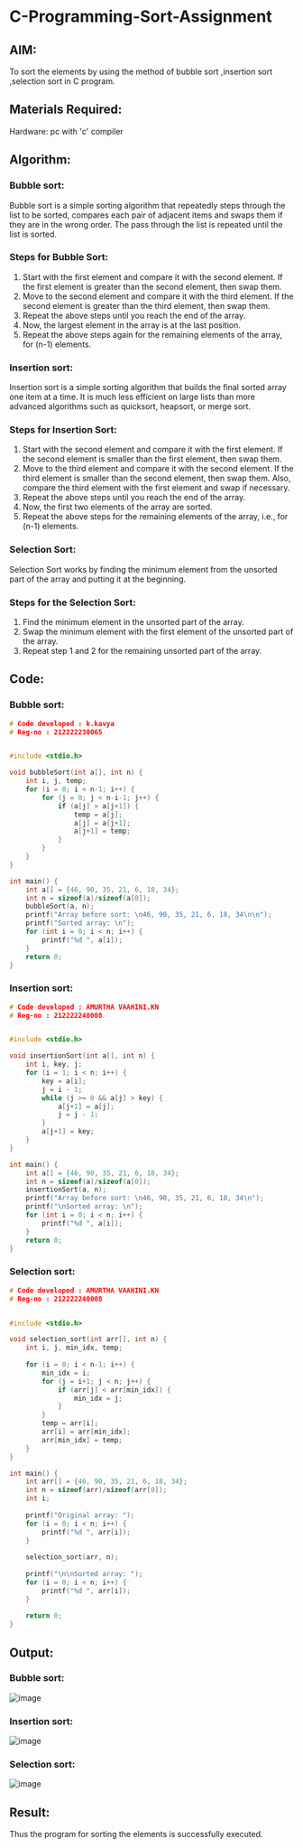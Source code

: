 # C-Programming-Sort-Assignment
## AIM:
To sort the elements by using the method of bubble sort ,insertion sort ,selection sort in C program.
## Materials Required:
Hardware: pc with 'c' compiler

## Algorithm:
### Bubble sort:
Bubble sort is a simple sorting algorithm that repeatedly steps through the list to be sorted, compares each pair of adjacent items and swaps them if they are in the wrong order. The pass through the list is repeated until the list is sorted.
### Steps for Bubble Sort:

1) Start with the first element and compare it with the second element. If the first element is greater than the second element, then swap them.
2) Move to the second element and compare it with the third element. If the second element is greater than the third element, then swap them.
3) Repeat the above steps until you reach the end of the array.
4) Now, the largest element in the array is at the last position.
5) Repeat the above steps again for the remaining elements of the array, for (n-1) elements.
### Insertion sort:
Insertion sort is a simple sorting algorithm that builds the final sorted array one item at a time. It is much less efficient on large lists than more advanced algorithms such as quicksort, heapsort, or merge sort.

### Steps for Insertion Sort:

1) Start with the second element and compare it with the first element. If the second element is smaller than the first element, then swap them.
2) Move to the third element and compare it with the second element. If the third element is smaller than the second element, then swap them. Also, compare the third element with the first element and swap if necessary.
3) Repeat the above steps until you reach the end of the array.
4) Now, the first two elements of the array are sorted.
5) Repeat the above steps for the remaining elements of the array, i.e., for (n-1) elements.

### Selection Sort:
Selection Sort works by finding the minimum element from the unsorted part of the array and putting it at the beginning.

### Steps for the Selection Sort:

1) Find the minimum element in the unsorted part of the array.
2) Swap the minimum element with the first element of the unsorted part of the array.
3) Repeat step 1 and 2 for the remaining unsorted part of the array.

## Code:
### Bubble sort:
``` c
# Code developed : k.kavya
# Reg-no : 212222230065


#include <stdio.h>

void bubbleSort(int a[], int n) {
    int i, j, temp;
    for (i = 0; i < n-1; i++) {
        for (j = 0; j < n-i-1; j++) {
            if (a[j] > a[j+1]) {
                temp = a[j];
                a[j] = a[j+1];
                a[j+1] = temp;
            }
        }
    }
}

int main() {
    int a[] = {46, 90, 35, 21, 6, 18, 34};
    int n = sizeof(a)/sizeof(a[0]);
    bubbleSort(a, n);
    printf("Array before sort: \n46, 90, 35, 21, 6, 18, 34\n\n");
    printf("Sorted array: \n");
    for (int i = 0; i < n; i++) {
        printf("%d ", a[i]);
    }
    return 0;
}
```
### Insertion sort:
``` c
# Code developed : AMURTHA VAAHINI.KN
# Reg-no : 212222240008


#include <stdio.h>

void insertionSort(int a[], int n) {
    int i, key, j;
    for (i = 1; i < n; i++) {
        key = a[i];
        j = i - 1;
        while (j >= 0 && a[j] > key) {
            a[j+1] = a[j];
            j = j - 1;
        }
        a[j+1] = key;
    }
}

int main() {
    int a[] = {46, 90, 35, 21, 6, 18, 34};
    int n = sizeof(a)/sizeof(a[0]);
    insertionSort(a, n);
    printf("Array before sort: \n46, 90, 35, 21, 6, 18, 34\n");
    printf("\nSorted array: \n");
    for (int i = 0; i < n; i++) {
        printf("%d ", a[i]);
    }
    return 0;
}

```
### Selection sort:
``` c
# Code developed : AMURTHA VAAHINI.KN
# Reg-no : 212222240008


#include <stdio.h>

void selection_sort(int arr[], int n) {
    int i, j, min_idx, temp;
    
    for (i = 0; i < n-1; i++) {
        min_idx = i;
        for (j = i+1; j < n; j++) {
            if (arr[j] < arr[min_idx]) {
                min_idx = j;
            }
        }
        temp = arr[i];
        arr[i] = arr[min_idx];
        arr[min_idx] = temp;
    }
}

int main() {
    int arr[] = {46, 90, 35, 21, 6, 18, 34};
    int n = sizeof(arr)/sizeof(arr[0]);
    int i;
    
    printf("Original array: ");
    for (i = 0; i < n; i++) {
        printf("%d ", arr[i]);
    }
    
    selection_sort(arr, n);
    
    printf("\n\nSorted array: ");
    for (i = 0; i < n; i++) {
        printf("%d ", arr[i]);
    }
    
    return 0;
}


```
## Output:
### Bubble sort:
![image](https://user-images.githubusercontent.com/118707363/230113178-b918204d-f012-423d-86e9-442eae8fd068.png)

### Insertion sort:
![image](https://user-images.githubusercontent.com/118707363/230113149-b7c5af13-ffbd-4f38-bae8-09b1133b4059.png)

### Selection sort:
![image](https://user-images.githubusercontent.com/118707363/230112585-27c98338-6a8f-47e2-b8f4-f366b0d9b7db.png)

## Result:
Thus the program for sorting the elements is successfully executed.
